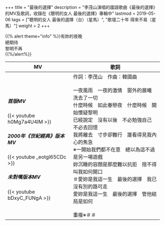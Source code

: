 +++
title = "最後的選擇"
description = "李茂山演唱的國語歌曲《最後的選擇》的MV及歌詞，收錄在《聰明的女人 最後的選擇》專輯中"
lastmod = 2019-05-06
tags = ["聰明的女人 最後的選擇（台）（星馬）", "歌壇二十年 得來不易（星馬）"]
weight = 2
+++

{{% alert theme="info" %}}有妳的夜晚<br/>總期待<br/>黎明不再<br/>{{%/alert%}}

MV  | 歌詞  
--------------|-------
<h5>首版MV</h5>{{< youtube h0Mg7a4U4IM >}}<br/><h5>2000年《世紀經典》版本MV</h5>{{< youtube _eotgl65CDc >}}<br/><h5>未對嘴版本MV</h5>{{< youtube bDxyC_FUNgA >}}|作詞：李茂山　作曲：韓國曲<br/><br/>一夜風雨　一夜的激情　窗外的晨曦　洗去了一切<br/>什麼時候　如此眷戀夜　什麼時候　開始懷疑黎明<br/>已經說定　沒有以後　不必勉強自己　不必去回憶<br/>我將離去　寸步卻難行　誰看得見我內心的焦急<br/>※一開始我們都不在意　總以為這不過是另一場遊戲<br/>妳沉睡的容顏是那麼難以抗拒　捨不得叫我如何開口<br/>＃愛妳是我這一生　最後的選擇　我已沒有別的路可走<br/>愛妳是我這一生　最後的選擇　管他結局是如何<br/><br/>重複※＃＃
